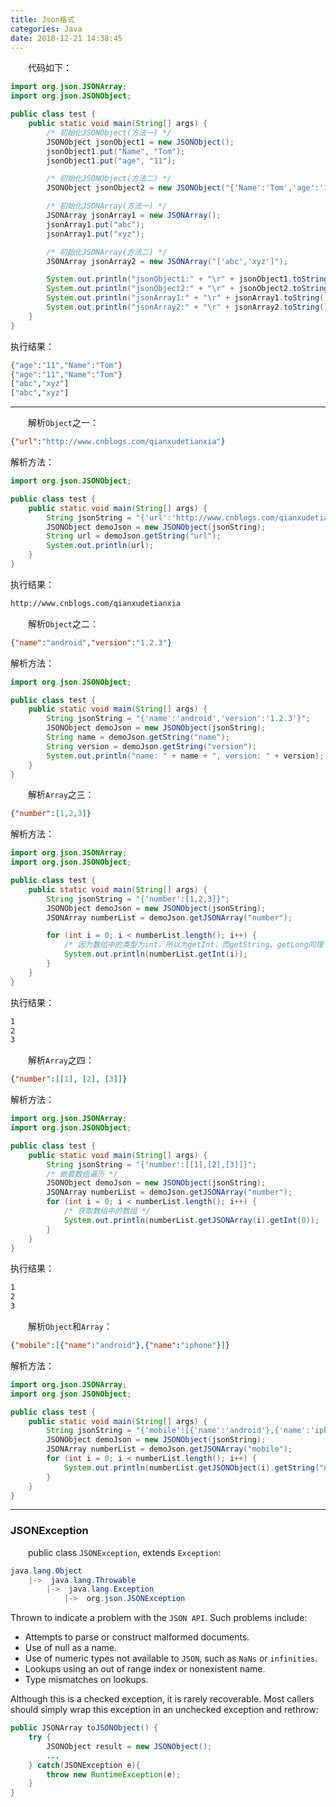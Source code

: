 ```yaml
---
title: Json格式
categories: Java
date: 2018-12-21 14:38:45
---
```

&emsp;&emsp;代码如下：<!--more-->

``` java
import org.json.JSONArray;
import org.json.JSONObject;

public class test {
    public static void main(String[] args) {
        /* 初始化JSONObject(方法一) */
        JSONObject jsonObject1 = new JSONObject();
        jsonObject1.put("Name", "Tom");
        jsonObject1.put("age", "11");

        /* 初始化JSONObject(方法二) */
        JSONObject jsonObject2 = new JSONObject("{'Name':'Tom','age':'11'}");

        /* 初始化JSONArray(方法一) */
        JSONArray jsonArray1 = new JSONArray();
        jsonArray1.put("abc");
        jsonArray1.put("xyz");

        /* 初始化JSONArray(方法二) */
        JSONArray jsonArray2 = new JSONArray("['abc','xyz']");

        System.out.println("jsonObject1:" + "\r" + jsonObject1.toString());
        System.out.println("jsonObject2:" + "\r" + jsonObject2.toString());
        System.out.println("jsonArray1:" + "\r" + jsonArray1.toString());
        System.out.println("jsonArray2:" + "\r" + jsonArray2.toString());
    }
}
```

执行结果：

``` bash
{"age":"11","Name":"Tom"}
{"age":"11","Name":"Tom"}
["abc","xyz"]
["abc","xyz"]
```

---

&emsp;&emsp;解析`Object`之一：

``` json
{"url":"http://www.cnblogs.com/qianxudetianxia"}
```

解析方法：

``` java
import org.json.JSONObject;

public class test {
    public static void main(String[] args) {
        String jsonString = "{'url':'http://www.cnblogs.com/qianxudetianxia'}";
        JSONObject demoJson = new JSONObject(jsonString);
        String url = demoJson.getString("url");
        System.out.println(url);
    }
}
```

执行结果：

``` bash
http://www.cnblogs.com/qianxudetianxia
```

&emsp;&emsp;解析`Object`之二：

``` json
{"name":"android","version":"1.2.3"}
```

解析方法：

``` java
import org.json.JSONObject;

public class test {
    public static void main(String[] args) {
        String jsonString = "{'name':'android','version':'1.2.3'}";
        JSONObject demoJson = new JSONObject(jsonString);
        String name = demoJson.getString("name");
        String version = demoJson.getString("version");
        System.out.println("name: " + name + ", version: " + version);
    }
}
```

&emsp;&emsp;解析`Array`之三：

``` json
{"number":[1,2,3]}
```

解析方法：

``` java
import org.json.JSONArray;
import org.json.JSONObject;

public class test {
    public static void main(String[] args) {
        String jsonString = "{'number':[1,2,3]}";
        JSONObject demoJson = new JSONObject(jsonString);
        JSONArray numberList = demoJson.getJSONArray("number");

        for (int i = 0; i < numberList.length(); i++) {
            /* 因为数组中的类型为int，所以为getInt，而getString、getLong同理 */
            System.out.println(numberList.getInt(i));
        }
    }
}
```

执行结果：

``` bash
1
2
3
```

&emsp;&emsp;解析`Array`之四：

``` json
{"number":[[1], [2], [3]]}
```

解析方法：

``` java
import org.json.JSONArray;
import org.json.JSONObject;

public class test {
    public static void main(String[] args) {
        String jsonString = "{'number':[[1],[2],[3]]}";
        /* 嵌套数组遍历 */
        JSONObject demoJson = new JSONObject(jsonString);
        JSONArray numberList = demoJson.getJSONArray("number");
        for (int i = 0; i < numberList.length(); i++) {
            /* 获取数组中的数组 */
            System.out.println(numberList.getJSONArray(i).getInt(0));
        }
    }
}
```

执行结果：

``` bash
1
2
3
```

&emsp;&emsp;解析`Object`和`Array`：

``` json
{"mobile":[{"name":"android"},{"name":"iphone"}]}
```

解析方法：

``` java
import org.json.JSONArray;
import org.json.JSONObject;

public class test {
    public static void main(String[] args) {
        String jsonString = "{'mobile':[{'name':'android'},{'name':'iphone'}]}";
        JSONObject demoJson = new JSONObject(jsonString);
        JSONArray numberList = demoJson.getJSONArray("mobile");
        for (int i = 0; i < numberList.length(); i++) {
            System.out.println(numberList.getJSONObject(i).getString("name"));
        }
    }
}
```

---

### JSONException

&emsp;&emsp;public class `JSONException`, extends `Exception`:

``` java
java.lang.Object
    |->  java.lang.Throwable
        |->  java.lang.Exception
            |->  org.json.JSONException
```

Thrown to indicate a problem with the `JSON API`. Such problems include:

- Attempts to parse or construct malformed documents.
- Use of null as a name.
- Use of numeric types not available to `JSON`, such as `NaNs` or `infinities`.
- Lookups using an out of range index or nonexistent name.
- Type mismatches on lookups.

Although this is a checked exception, it is rarely recoverable. Most callers should simply wrap this exception in an unchecked exception and rethrow:

``` java
public JSONArray toJSONObject() {
    try {
        JSONObject result = new JSONObject();
        ...
    } catch(JSONException e){
        throw new RuntimeException(e);
    }
}
```